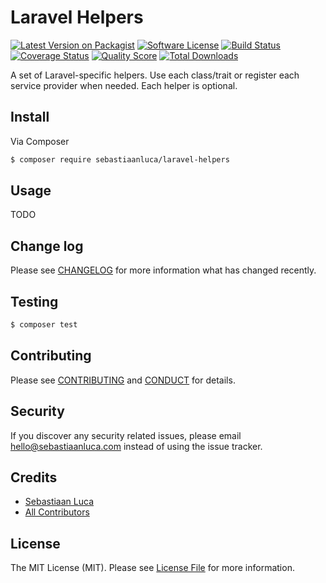 # Laravel Helpers

[![Latest Version on Packagist][ico-version]][link-packagist]
[![Software License][ico-license]](LICENSE.md)
[![Build Status][ico-travis]][link-travis]
[![Coverage Status][ico-scrutinizer]][link-scrutinizer]
[![Quality Score][ico-code-quality]][link-code-quality]
[![Total Downloads][ico-downloads]][link-downloads]

A set of Laravel-specific helpers. Use each class/trait or register each service provider when needed. Each helper is optional.

## Install

Via Composer

``` bash
$ composer require sebastiaanluca/laravel-helpers
```

## Usage

TODO

## Change log

Please see [CHANGELOG](CHANGELOG.md) for more information what has changed recently.

## Testing

``` bash
$ composer test
```

## Contributing

Please see [CONTRIBUTING](CONTRIBUTING.md) and [CONDUCT](CONDUCT.md) for details.

## Security

If you discover any security related issues, please email hello@sebastiaanluca.com instead of using the issue tracker.

## Credits

- [Sebastiaan Luca][link-author]
- [All Contributors][link-contributors]

## License

The MIT License (MIT). Please see [License File](LICENSE.md) for more information.

[ico-version]: https://img.shields.io/packagist/v/sebastiaanluca/laravel-helpers.svg?style=flat-square
[ico-license]: https://img.shields.io/badge/license-MIT-brightgreen.svg?style=flat-square
[ico-travis]: https://img.shields.io/travis/sebastiaanluca/laravel-helpers/master.svg?style=flat-square
[ico-scrutinizer]: https://img.shields.io/scrutinizer/coverage/g/sebastiaanluca/laravel-helpers.svg?style=flat-square
[ico-code-quality]: https://img.shields.io/scrutinizer/g/sebastiaanluca/laravel-helpers.svg?style=flat-square
[ico-downloads]: https://img.shields.io/packagist/dt/sebastiaanluca/laravel-helpers.svg?style=flat-square

[link-packagist]: https://packagist.org/packages/sebastiaanluca/laravel-helpers
[link-travis]: https://travis-ci.org/sebastiaanluca/laravel-helpers
[link-scrutinizer]: https://scrutinizer-ci.com/g/sebastiaanluca/laravel-helpers/code-structure
[link-code-quality]: https://scrutinizer-ci.com/g/sebastiaanluca/laravel-helpers
[link-downloads]: https://packagist.org/packages/sebastiaanluca/laravel-helpers
[link-author]: https://github.com/:author_username
[link-contributors]: ../../contributors
